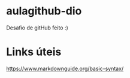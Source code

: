 # aulagithub-dio

Desafio de gitHub feito :)

# Links úteis
https://www.markdownguide.org/basic-syntax/
